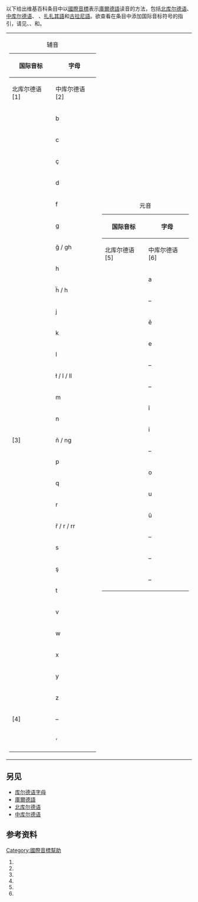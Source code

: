 以下给出维基百科条目中以[國際音標](../Page/國際音標.md "wikilink")表示[庫爾德語](../Page/庫爾德語.md "wikilink")读音的方法，包括[北库尔德语](../Page/北库尔德语.md "wikilink")、[中库尔德语](../Page/中库尔德语.md "wikilink")、 、[扎扎其語](../Page/扎扎其語.md "wikilink")和[古拉尼語](../Page/古拉尼語.md "wikilink")。欲查看在条目中添加国际音标符号的指引，请见、、和。

<table>
<tbody>
<tr class="odd">
<td><table>
<caption>辅音</caption>
<thead>
<tr class="header">
<th><p>国际音标</p></th>
<th><p>字母</p></th>
</tr>
</thead>
<tbody>
<tr class="odd">
<td><p>北库尔德语[1]</p></td>
<td><p>中库尔德语[2]</p></td>
</tr>
<tr class="even">
<td><p><big></big></p></td>
<td><p>b</p></td>
</tr>
<tr class="odd">
<td><p><big></big></p></td>
<td><p>c</p></td>
</tr>
<tr class="even">
<td><p><big></big></p></td>
<td><p>ç</p></td>
</tr>
<tr class="odd">
<td><p><big></big></p></td>
<td><p>d</p></td>
</tr>
<tr class="even">
<td><p><big></big></p></td>
<td><p>f</p></td>
</tr>
<tr class="odd">
<td><p><big></big></p></td>
<td><p>g</p></td>
</tr>
<tr class="even">
<td><p><big></big></p></td>
<td><p>ğ / gh</p></td>
</tr>
<tr class="odd">
<td><p><big></big></p></td>
<td><p>h</p></td>
</tr>
<tr class="even">
<td><p><big></big></p></td>
<td><p>ḧ / h</p></td>
</tr>
<tr class="odd">
<td><p><big></big></p></td>
<td><p>j</p></td>
</tr>
<tr class="even">
<td><p><big></big></p></td>
<td><p>k</p></td>
</tr>
<tr class="odd">
<td><p><big></big></p></td>
<td><p>l</p></td>
</tr>
<tr class="even">
<td><p><big></big></p></td>
<td><p>ł / l / ll</p></td>
</tr>
<tr class="odd">
<td><p><big></big></p></td>
<td><p>m</p></td>
</tr>
<tr class="even">
<td><p><big></big></p></td>
<td><p>n</p></td>
</tr>
<tr class="odd">
<td><p><big></big>[3]</p></td>
<td><p>ň / ng</p></td>
</tr>
<tr class="even">
<td><p><big></big></p></td>
<td><p>p</p></td>
</tr>
<tr class="odd">
<td><p><big></big></p></td>
<td><p>q</p></td>
</tr>
<tr class="even">
<td><p><big></big></p></td>
<td><p>r</p></td>
</tr>
<tr class="odd">
<td><p><big></big></p></td>
<td><p>ř / r / rr</p></td>
</tr>
<tr class="even">
<td><p><big></big></p></td>
<td><p>s</p></td>
</tr>
<tr class="odd">
<td><p><big></big></p></td>
<td><p>ş</p></td>
</tr>
<tr class="even">
<td><p><big></big></p></td>
<td><p>t</p></td>
</tr>
<tr class="odd">
<td><p><big></big></p></td>
<td><p>v</p></td>
</tr>
<tr class="even">
<td><p><big></big></p></td>
<td><p>w</p></td>
</tr>
<tr class="odd">
<td><p><big></big></p></td>
<td><p>x</p></td>
</tr>
<tr class="even">
<td><p><big></big></p></td>
<td><p>y</p></td>
</tr>
<tr class="odd">
<td><p><big></big></p></td>
<td><p>z</p></td>
</tr>
<tr class="even">
<td><p><big></big>[4]</p></td>
<td><p>–</p></td>
</tr>
<tr class="odd">
<td><p><big></big></p></td>
<td><p>‘</p></td>
</tr>
</tbody>
</table></td>
<td><table>
<caption>元音</caption>
<thead>
<tr class="header">
<th><p>国际音标</p></th>
<th><p>字母</p></th>
</tr>
</thead>
<tbody>
<tr class="odd">
<td><p>北库尔德语[5]</p></td>
<td><p>中库尔德语[6]</p></td>
</tr>
<tr class="even">
<td><p><big></big></p></td>
<td><p>a</p></td>
</tr>
<tr class="odd">
<td><p><big></big></p></td>
<td><p>–</p></td>
</tr>
<tr class="even">
<td><p><big></big></p></td>
<td><p>ê</p></td>
</tr>
<tr class="odd">
<td><p><big></big></p></td>
<td><p>e</p></td>
</tr>
<tr class="even">
<td><p><big></big></p></td>
<td><p>–</p></td>
</tr>
<tr class="odd">
<td><p><big></big></p></td>
<td><p>–</p></td>
</tr>
<tr class="even">
<td><p><big></big></p></td>
<td><p>î</p></td>
</tr>
<tr class="odd">
<td><p><big></big></p></td>
<td><p>i</p></td>
</tr>
<tr class="even">
<td><p><big></big></p></td>
<td><p>–</p></td>
</tr>
<tr class="odd">
<td><p><big></big></p></td>
<td><p>o</p></td>
</tr>
<tr class="even">
<td><p><big></big></p></td>
<td><p>u</p></td>
</tr>
<tr class="odd">
<td><p><big></big></p></td>
<td><p>û</p></td>
</tr>
<tr class="even">
<td><p><big></big></p></td>
<td><p>–</p></td>
</tr>
<tr class="odd">
<td><p><big></big></p></td>
<td><p>–</p></td>
</tr>
<tr class="even">
<td><p><big></big></p></td>
<td><p>–</p></td>
</tr>
</tbody>
</table></td>
</tr>
</tbody>
</table>

## 另见

  - [库尔德语字母](../Page/库尔德语字母.md "wikilink")
  - [庫爾德語](../Page/庫爾德語.md "wikilink")
  - [北库尔德语](../Page/北库尔德语.md "wikilink")
  - [中库尔德语](../Page/中库尔德语.md "wikilink")

## 参考资料

[Category:國際音標幫助](https://zh.wikipedia.org/wiki/Category:國際音標幫助 "wikilink")

1.
2.
3.
4.
5.
6.